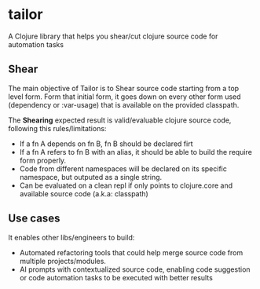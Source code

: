 # tailor

A Clojure library that helps you shear/cut clojure source code for automation tasks

## Shear
The main objective of Tailor is to Shear source code starting from a top level form. Form that initial form, it goes down on every
other form used (dependency or :var-usage) that is available on the provided classpath.

The **Shearing** expected result is valid/evaluable clojure source code, following this rules/limitations:

- If a fn A depends on fn B, fn B should be declared firt
- If a fn A refers to fn B with an alias, it should be able to build the require form properly.
- Code from different namespaces will be declared on its specific namespace, but outputed as a single string.
- Can be evaluated on a clean repl if only points to clojure.core and available source code (a.k.a: classpath)

## Use cases 

It enables other libs/engineers to build:
- Automated refactoring tools that could help merge source code from multiple projects/modules. 
- AI prompts with contextualized source code, enabling code suggestion or code automation tasks to be executed with better results

